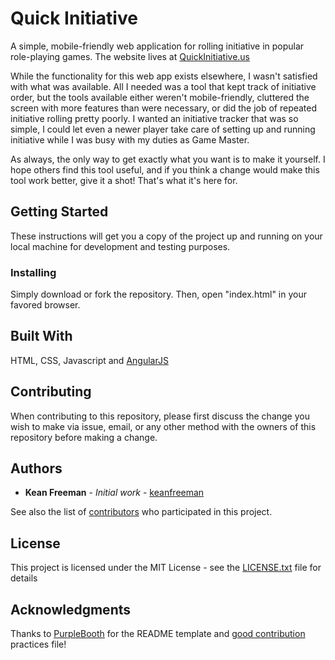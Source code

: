 # Quick Initiative
A simple, mobile-friendly web application for rolling initiative in popular role-playing games. The website 
lives at [QuickInitiative.us](http://quickinitiative.us) 

While the functionality for this web app exists elsewhere, I wasn't satisfied with what was 
available. All I needed was a tool that kept track of initiative order, but 
the tools available either weren't mobile-friendly, cluttered the screen with more features than 
were necessary, or did the job of repeated initiative rolling pretty poorly. I wanted an initiative tracker 
that was so simple, I could let even a newer player take care of setting up and running initiative 
while I was busy with my duties as Game Master.

As always, the only way to get exactly what you want is to make it yourself. I hope others find 
this tool useful, and if you think a change would make this tool work better, give it a shot! 
That's what it's here for.

## Getting Started

These instructions will get you a copy of the project up and running on your local machine 
for development and testing purposes.

### Installing

Simply download or fork the repository. Then, open "index.html" in your favored browser.

## Built With

HTML, CSS, Javascript and [AngularJS](https://angularjs.org/)

## Contributing

When contributing to this repository, please first discuss the change you wish to make via issue, 
email, or any other method with the owners of this repository before making a change.

## Authors

* **Kean Freeman** - *Initial work* - [keanfreeman](https://github.com/keanfreeman)

See also the list of [contributors](https://github.com/keanfreeman/quickinitiative/contributors) who participated in this project.

## License

This project is licensed under the MIT License - see the [LICENSE.txt](LICENSE.txt) file for details

## Acknowledgments
Thanks to [PurpleBooth](https://github.com/PurpleBooth) for the README template 
and [good contribution](https://gist.github.com/PurpleBooth/b24679402957c63ec426) practices file!
